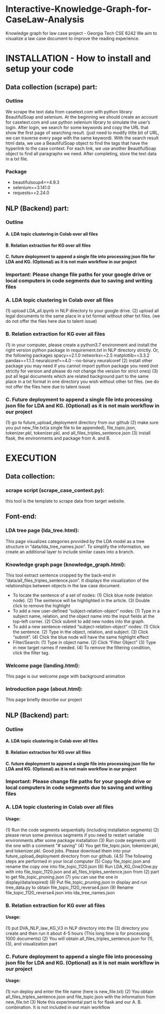 # Interactive-Knowledge-Graph-for-CaseLaw-Analysis
Knowledge graph for law case project - Georgia Tech CSE 6242
We aim to visualize a law case document to improve the reading experience.

# INSTALLATION - How to install and setup your code
## Data collection (scrape) part:
### Outline
We scrape the text data from casetext.com with python library BeautifulSoap and selenium. At the beginning we should create an account for casetext.com and use python selenium library to simulate the user’s login. After login, we search for some keywords and copy the URL that show the first page of searching result. (just need to modify little bit of URL, we can traverse every page with the same keyword). With the search result html data, we use a BeautifulSoap object to find the tags that have the hyperlink to the case context. For each link, we use another BeautifulSoap object to find all paragraphs we need. After completing, store the text data in a txt file.  
### Package
- beautifulsoup4==4.9.3
- selenium==3.141.0
- requests==2.24.0


## NLP (Backend) part:

### Outline
#### A. LDA topic clustering in Colab over all files
#### B. Relation extraction for KG over all files
#### C. future deployment to append a single file into processing json file for LDA and KG. (Optional) as it is not main workflow in our project

### Important: Please change file paths for your google drive or local computers in code segments due to saving and writing files

### A. LDA topic clustering in Colab over all files

(1) upload LDA_all.ipynb in NLP directory to your google drive.
(2) upload all legal documents to the same place in a txt format without other txt files.  (we do not offer the files here due to talent issue)


### B. Relation extraction for KG over all files
(1) in your computer, please create a python3.7 environment and install the right version python package in requirement.txt in NLP directory strictly.
   Or, the following packages
   spacy==2.1.0
   networkx==2.5
   matplotlib==3.3.2
   pandas==1.1.3
   neuralcoref==4.0
   --no-binary neuralcoref
(2) install other package you may need if you cannot import python package you need (not strictly for version and please do not change the version for strict ones) 
(3) put all legal documents which are related background part to the same place in a txt format in one directory you wish without other txt files. 
(we do not offer the files here due to talent issue)


### C. Future deployment to append a single file into processing json file for LDA and KG. (Optional) as it is not main workflow in our project
(1) go to future_upload_deployment directory from our github
(2) make sure you put new_file.txt(a single file to be appended), file_topic.json, tokenizer.pkl, tokenizer.pkl, and all_files_triples_sentence.json
(3) install flask, the environments and package from A. and B.


# EXECUTION
## Data collection:
### scrape script (scrape_case_context.py):
this tool is the template to scrape data from target website.
## Font-end:
### LDA tree page (lda_tree.html): 
This page visualizes categories provided by the LDA model as a tree structure in “data/lda_tree_names.json”. To simplify the information, we create an additional layer to include similar cases into a branch. 

### Knowledge graph page (knowledge_graph.html):
This tool extract sentence cropped by the back-end in “data/all_files_triples_sentence.json”. It displays the visualization of the relationships between objects in the law case document. 
* To locate the sentence of a set of nodes: (1) Click blue node (relation node). (2) The sentence will be highlighted in the article. (3) Double click to remove the highlight
* To add a new user-defined “subject-relation-object” nodes: (1) Type in a subject name, relation, and the object name into the input fields at the top-left corner. (2) Click submit to add new nodes into the graph. 
* To add a new sentence-related “subject-relation-object” nodes: (1) Click the sentence. (2) Type in the object, relation, and subject. (3) Click “submit”. (4) Click the blue node will have the same highlight effect
* Filter/Search: (1) Type in object name. (2) Click “Filter Object” (3) Type in new target names if needed. (4) To remove the filtering condition, click the filter tag.

### Welcome page (landing.html):
This page is our welcome page with background animation

### Introduction page (about.html):
This page briefly describe our project

## NLP (Backend) part:

### Outline
#### A. LDA topic clustering in Colab over all files
#### B. Relation extraction for KG over all files
#### C. future deployment to append a single file into processing json file for LDA and KG. (Optional) as it is not main workflow in our project

### Important: Please change file paths for your google drive or local computers in code segments due to saving and writing files


### A. LDA topic clustering in Colab over all files

#### Usage:
(1) Run the code segments sequentially (including installation segments)
(2) please rerun some previous segments if you need to restart variable environments after some package installation
(3) Run code segments until the  one with a comment "# saving"
(4) You get file_topic.json, tokenizer.pkl, and tokenizer.pkl. Good jobs. Please download them into your future_upload_deployment directory from our github.
(4.5) The following steps are performed in your local computer
(5) Copy file_topic.json and rename the copy one into file_topic_1120.json
(6) Run LDA_KG_One2One.py with into file_topic_1120.json and all_files_triples_sentence.json from (2) part to get file_topic_pruning.json 
(7) you can use the one in display/data/expired)
(8) Put file_topic_pruning.json in display and run tree_data.py to obtain file_topic_1120_reverse4.json
(9) Rename file_topic_1120_reverse4.json into lda_tree_names.json

### B. Relation extraction for KG over all files

#### Usage:
(1) put DVA_NLP_law_KG_V3 in NLP directory into the (3) directory you create and then run it about 4-5 hours (This long time is for processing 1000 documents) 
(2) You will obtain all_files_triples_sentence.json for (1), (3), and visualization part

### C. Future deployment to append a single file into processing json file for LDA and KG. (Optional) as it is not main workflow in our project

#### Usage:
(1) run deploy and enter the file name (here is new_file.txt)
(2) You obtain all_files_triples_sentence.json and file_topic.json with the information from new_file.txt
(3) Note this experimental part is for flask and our A. B. combination. It is not included in our main workflow
